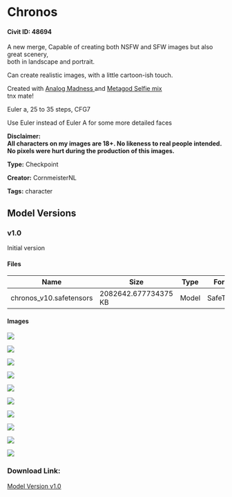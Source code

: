 # Chronos

#### Civit ID: 48694

<p>A new merge, Capable of creating both NSFW and SFW images but also great scenery,<br />both in landscape and portrait.</p><p>Can create realistic images, with a little cartoon-ish touch.</p><p></p><p>Created with <a rel="ugc" href="https://civitai.com/models/8030/analog-madness-realistic-model">Analog Madness </a>and <a rel="ugc" href="https://civitai.com/models/22073/metagod-selfie-mix">Metagod Selfie mix</a><br />tnx mate!</p><p></p><p>Euler a, 25 to 35 steps, CFG7</p><p>Use Euler instead of Euler A for some more detailed faces</p><p></p><p><strong>Disclaimer:</strong><br /><strong>All characters on my images are 18+. No likeness to real people intended. No pixels were hurt during the production of this images.</strong></p>

**Type:** Checkpoint

**Creator:** CornmeisterNL

**Tags:** character

## Model Versions

### v1.0

<p>Initial version</p>

#### Files

| Name | Size | Type | Format | Download Url | AutoV1 | AutoV2 | SHA256 | CRC32 | BLAKE3 |
| --- | --- | --- | --- | --- | --- | --- | --- | --- | --- |
| chronos_v10.safetensors | 2082642.677734375 KB | Model | SafeTensor | https://civitai.com/api/download/models/53278 | 73B67260 | EB776EC1F4 | EB776EC1F4DA794B9CE5DCCEDDEBF584F0E48B677F167503B0766E5BDCBF938F | C1FEAC90 | F6DB070F8380BA4BA4DE65002DD612CB95F5F96FCC6DFD48F3DA6BCD8FD75756 |

#### Images

<p><img src="https://image.civitai.com/xG1nkqKTMzGDvpLrqFT7WA/7b238b98-a41f-44b1-db01-bed4605caa00/width=450/576428.jpeg" /></p>

<p><img src="https://image.civitai.com/xG1nkqKTMzGDvpLrqFT7WA/77006ab1-ee30-4df1-d949-979b7c956000/width=450/576004.jpeg" /></p>

<p><img src="https://image.civitai.com/xG1nkqKTMzGDvpLrqFT7WA/05ff2cd1-6085-46ea-566a-44081d2a9e00/width=450/575994.jpeg" /></p>

<p><img src="https://image.civitai.com/xG1nkqKTMzGDvpLrqFT7WA/823a355c-af52-4ae3-d58b-94d1d7aaf600/width=450/576007.jpeg" /></p>

<p><img src="https://image.civitai.com/xG1nkqKTMzGDvpLrqFT7WA/3cccff31-c7d9-4029-875a-d70ee1755f00/width=450/575996.jpeg" /></p>

<p><img src="https://image.civitai.com/xG1nkqKTMzGDvpLrqFT7WA/56ae60a3-c211-4622-a407-0dc35eb18300/width=450/576483.jpeg" /></p>

<p><img src="https://image.civitai.com/xG1nkqKTMzGDvpLrqFT7WA/5af86679-9684-4ec9-aa68-db0f77a17900/width=450/576447.jpeg" /></p>

<p><img src="https://image.civitai.com/xG1nkqKTMzGDvpLrqFT7WA/2ae0728e-3ccf-4817-1943-a10489754f00/width=450/576001.jpeg" /></p>

<p><img src="https://image.civitai.com/xG1nkqKTMzGDvpLrqFT7WA/75c96209-3e3b-4e5e-13b0-30345321d700/width=450/576029.jpeg" /></p>

<p><img src="https://image.civitai.com/xG1nkqKTMzGDvpLrqFT7WA/ea331c70-6fc9-4288-2f77-0d4d1049bd00/width=450/576003.jpeg" /></p>

### Download Link:

[Model Version v1.0](https://civitai.com/api/download/models/53278)

